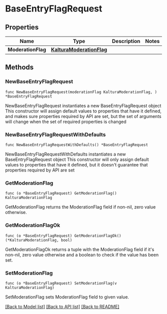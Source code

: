# BaseEntryFlagRequest

## Properties

Name | Type | Description | Notes
------------ | ------------- | ------------- | -------------
**ModerationFlag** | [**KalturaModerationFlag**](KalturaModerationFlag.md) |  | 

## Methods

### NewBaseEntryFlagRequest

`func NewBaseEntryFlagRequest(moderationFlag KalturaModerationFlag, ) *BaseEntryFlagRequest`

NewBaseEntryFlagRequest instantiates a new BaseEntryFlagRequest object
This constructor will assign default values to properties that have it defined,
and makes sure properties required by API are set, but the set of arguments
will change when the set of required properties is changed

### NewBaseEntryFlagRequestWithDefaults

`func NewBaseEntryFlagRequestWithDefaults() *BaseEntryFlagRequest`

NewBaseEntryFlagRequestWithDefaults instantiates a new BaseEntryFlagRequest object
This constructor will only assign default values to properties that have it defined,
but it doesn't guarantee that properties required by API are set

### GetModerationFlag

`func (o *BaseEntryFlagRequest) GetModerationFlag() KalturaModerationFlag`

GetModerationFlag returns the ModerationFlag field if non-nil, zero value otherwise.

### GetModerationFlagOk

`func (o *BaseEntryFlagRequest) GetModerationFlagOk() (*KalturaModerationFlag, bool)`

GetModerationFlagOk returns a tuple with the ModerationFlag field if it's non-nil, zero value otherwise
and a boolean to check if the value has been set.

### SetModerationFlag

`func (o *BaseEntryFlagRequest) SetModerationFlag(v KalturaModerationFlag)`

SetModerationFlag sets ModerationFlag field to given value.



[[Back to Model list]](../README.md#documentation-for-models) [[Back to API list]](../README.md#documentation-for-api-endpoints) [[Back to README]](../README.md)


